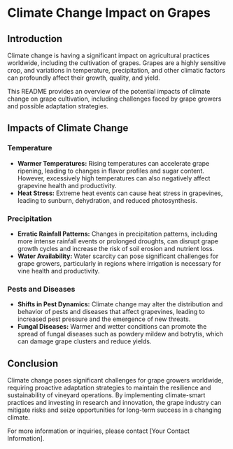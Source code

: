 # Climate Change Impact on Grapes

## Introduction

Climate change is having a significant impact on agricultural practices worldwide, including the cultivation of grapes. Grapes are a highly sensitive crop, and variations in temperature, precipitation, and other climatic factors can profoundly affect their growth, quality, and yield.

This README provides an overview of the potential impacts of climate change on grape cultivation, including challenges faced by grape growers and possible adaptation strategies.

## Impacts of Climate Change

### Temperature

- **Warmer Temperatures:** Rising temperatures can accelerate grape ripening, leading to changes in flavor profiles and sugar content. However, excessively high temperatures can also negatively affect grapevine health and productivity.
- **Heat Stress:** Extreme heat events can cause heat stress in grapevines, leading to sunburn, dehydration, and reduced photosynthesis.

### Precipitation

- **Erratic Rainfall Patterns:** Changes in precipitation patterns, including more intense rainfall events or prolonged droughts, can disrupt grape growth cycles and increase the risk of soil erosion and nutrient loss.
- **Water Availability:** Water scarcity can pose significant challenges for grape growers, particularly in regions where irrigation is necessary for vine health and productivity.

### Pests and Diseases

- **Shifts in Pest Dynamics:** Climate change may alter the distribution and behavior of pests and diseases that affect grapevines, leading to increased pest pressure and the emergence of new threats.
- **Fungal Diseases:** Warmer and wetter conditions can promote the spread of fungal diseases such as powdery mildew and botrytis, which can damage grape clusters and reduce yields.



<!-- ### Sustainable Practices

- **Regenerative Agriculture:** Adopting regenerative farming practices, such as cover cropping, composting, and organic soil management, can enhance soil health and resilience to climate variability.
- **Carbon Footprint Reduction:** Implementing measures to reduce greenhouse gas emissions from vineyard operations, such as energy-efficient practices and renewable energy adoption, can contribute to broader climate mitigation efforts. -->







## Conclusion

Climate change poses significant challenges for grape growers worldwide, requiring proactive adaptation strategies to maintain the resilience and sustainability of vineyard operations. By implementing climate-smart practices and investing in research and innovation, the grape industry can mitigate risks and seize opportunities for long-term success in a changing climate.

For more information or inquiries, please contact [Your Contact Information].


